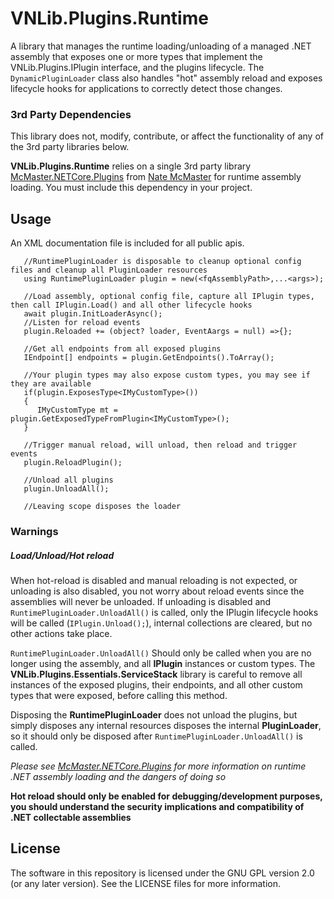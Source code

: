 # VNLib.Plugins.Runtime

A library that manages the runtime loading/unloading of a managed .NET assembly that exposes one or more types that implement the VNLib.Plugins.IPlugin interface, and the plugins lifecycle. The `DynamicPluginLoader` class also handles "hot" assembly reload and exposes lifecycle hooks for applications to correctly detect those changes.

### 3rd Party Dependencies
This library does not, modify, contribute, or affect the functionality of any of the 3rd party libraries below.

**VNLib.Plugins.Runtime** relies on a single 3rd party library [McMaster.NETCore.Plugins](https://github.com/natemcmaster/DotNetCorePlugins) from [Nate McMaster](https://github.com/natemcmaster) for runtime assembly loading. You must include this dependency in your project.

## Usage
An XML documentation file is included for all public apis.

```programming language C#
   //RuntimePluginLoader is disposable to cleanup optional config files and cleanup all PluginLoader resources
   using RuntimePluginLoader plugin = new(<fqAssemblyPath>,...<args>);
   
   //Load assembly, optional config file, capture all IPlugin types, then call IPlugin.Load() and all other lifecycle hooks
   await plugin.InitLoaderAsync();
   //Listen for reload events
   plugin.Reloaded += (object? loader, EventAargs = null) =>{};
   
   //Get all endpoints from all exposed plugins 
   IEndpoint[] endpoints = plugin.GetEndpoints().ToArray();
   
   //Your plugin types may also expose custom types, you may see if they are available 
   if(plugin.ExposesType<IMyCustomType>())
   {
      IMyCustomType mt = plugin.GetExposedTypeFromPlugin<IMyCustomType>();
   }
   
   //Trigger manual reload, will unload, then reload and trigger events
   plugin.ReloadPlugin();

   //Unload all plugins
   plugin.UnloadAll();
   
   //Leaving scope disposes the loader
```
### Warnings
##### Load/Unload/Hot reload
When hot-reload is disabled and manual reloading is not expected, or unloading is also disabled, you not worry about reload events since the assemblies will never be unloaded. If unloading is disabled and `RuntimePluginLoader.UnloadAll()` is called, only the IPlugin lifecycle hooks will be called (`IPlugin.Unload();`), internal collections are cleared, but no other actions take place. 

`RuntimePluginLoader.UnloadAll()` Should only be called when you are no longer using the assembly, and all **IPlugin** instances or custom types. The **VNLib.Plugins.Essentials.ServiceStack** library is careful to remove all instances of the exposed plugins, their endpoints, and all other custom types that were exposed, before calling this method. 

Disposing the **RuntimePluginLoader** does not unload the plugins, but simply disposes any internal resources disposes the internal **PluginLoader**, so it should only be disposed after `RuntimePluginLoader.UnloadAll()` is called.

_Please see [McMaster.NETCore.Plugins](https://github.com/natemcmaster/DotNetCorePlugins) for more information on runtime .NET assembly loading and the dangers of doing so_

**Hot reload should only be enabled for debugging/development purposes, you should understand the security implications and compatibility of .NET collectable assemblies**

## License
The software in this repository is licensed under the GNU GPL version 2.0 (or any later version).
See the LICENSE files for more information.
